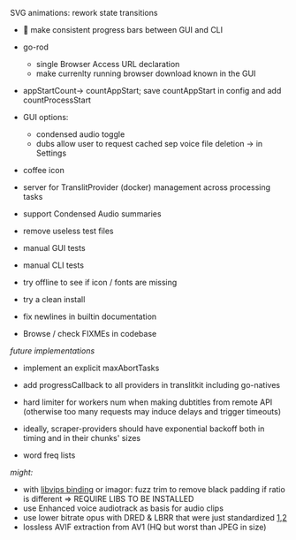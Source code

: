 SVG animations: rework state transitions

- 🤯 make consistent progress bars between GUI and CLI
  
- go-rod
  - single Browser Access URL declaration
  - make currenlty running browser download known in the GUI
 
- appStartCount→ countAppStart; save countAppStart in config and add countProcessStart

- GUI options:
  - condensed audio toggle
  - dubs allow user to request cached sep voice file deletion → in Settings

- coffee icon

- server for TranslitProvider (docker) management across processing tasks

- support Condensed Audio summaries

- remove useless test files

- manual GUI tests
- manual CLI tests
- try offline to see if icon / fonts are missing

- try a clean install


- fix newlines in builtin documentation
- Browse / check FIXMEs in codebase


*future implementations*

- implement an explicit maxAbortTasks
- add progressCallback to all providers in translitkit including go-natives

- hard limiter for workers num when making dubtitles from remote API (otherwise too many requests may induce delays and trigger timeouts)
- ideally, scraper-providers should have exponential backoff both in timing and in their chunks' sizes

- word freq lists

*might:*

- with [libvips binding](https://github.com/h2non/bimg) or imagor: fuzz trim to remove black padding if ratio is different => REQUIRE LIBS TO BE INSTALLED
- use Enhanced voice audiotrack as basis for audio clips
- use lower bitrate opus with DRED & LBRR that were just standardized [1](https://opus-codec.org/),[2](https://datatracker.ietf.org/doc/draft-ietf-mlcodec-opus-extension/)
- lossless AVIF extraction from AV1 (HQ but worst than JPEG in size)

